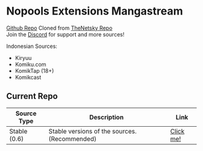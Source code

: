 # Nopools Extensions Mangastream

[Github Repo](https://github.com/naufaljct48/nopools-extensions)
Cloned from [TheNetsky Repo](https://github.com/TheNetsky/extensions-mangastream)
<br>
Join the [Discord](https://discord.gg/rmf6jQpMU9) for support and more sources!

Indonesian Sources:

- Kiryuu
- Komiku.com
- KomikTap (18+)
- Komikcast

## Current Repo

| Source Type  | Description                                   | Link                                                               |
| ------------ | --------------------------------------------- | ------------------------------------------------------------------ |
| Stable (0.6) | Stable versions of the sources. (Recommended) | [Click me!](https://naufaljct48.github.io/nopools-extensions/0.6/) |
